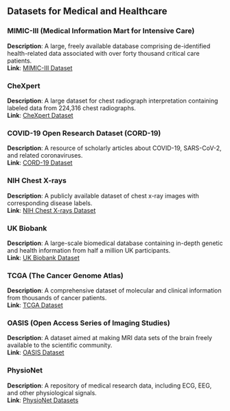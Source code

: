 ## Datasets for Medical and Healthcare

### MIMIC-III (Medical Information Mart for Intensive Care)
**Description**: A large, freely available database comprising de-identified health-related data associated with over forty thousand critical care patients.\
**Link**: [MIMIC-III Dataset](https://mimic.mit.edu/)

### CheXpert
**Description**: A large dataset for chest radiograph interpretation containing labeled data from 224,316 chest radiographs.\
**Link**: [CheXpert Dataset](https://stanfordaimi.azurewebsites.net/datasets/8cbd9ed4-2eb9-4565-affc-111cf4f7ebe2)

### COVID-19 Open Research Dataset (CORD-19)
**Description**: A resource of scholarly articles about COVID-19, SARS-CoV-2, and related coronaviruses.\
**Link**: [CORD-19 Dataset](https://allenai.org/data/cord-19)

### NIH Chest X-rays
**Description**: A publicly available dataset of chest x-ray images with corresponding disease labels.\
**Link**: [NIH Chest X-rays Dataset](https://www.kaggle.com/datasets/nih-chest-xrays/data)

### UK Biobank
**Description**: A large-scale biomedical database containing in-depth genetic and health information from half a million UK participants. \
**Link**: [UK Biobank Dataset](https://www.ukbiobank.ac.uk/)

### TCGA (The Cancer Genome Atlas)
**Description**: A comprehensive dataset of molecular and clinical information from thousands of cancer patients. \
**Link**: [TCGA Dataset](https://www.cancer.gov/ccg/access-data)

### OASIS (Open Access Series of Imaging Studies)
**Description**: A dataset aimed at making MRI data sets of the brain freely available to the scientific community. \
**Link**: [OASIS Dataset](https://sites.wustl.edu/oasisbrains/)

### PhysioNet
**Description**: A repository of medical research data, including ECG, EEG, and other physiological signals.\
**Link**: [PhysioNet Datasets](https://physionet.org/)
